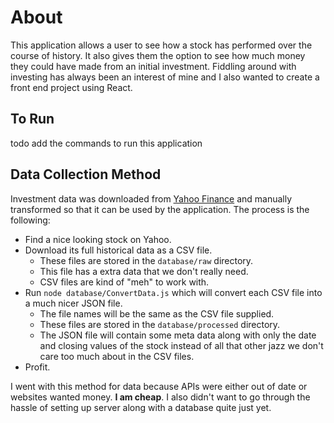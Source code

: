 # About

This application allows a user to see how a stock has performed over the course of history. It also gives them the
option to see how much money they could have made from an initial investment. Fiddling around with investing has always
been an interest of mine and I also wanted to create a front end project using React.

## To Run

todo add the commands to run this application

## Data Collection Method

Investment data was downloaded from [Yahoo Finance](https://finance.yahoo.com) and manually transformed so that it can
be used by the application. The process is the following:

* Find a nice looking stock on Yahoo.
* Download its full historical data as a CSV file.
  * These files are stored in the `database/raw` directory.
  * This file has a extra data that we don't really need.
  * CSV files are kind of "meh" to work with.
* Run `node database/ConvertData.js` which will convert each CSV file into a much nicer JSON file.
  * The file names will be the same as the CSV file supplied.
  * These files are stored in the `database/processed` directory.
  * The JSON file will contain some meta data along with only the date and closing values of the stock instead of all
  that other jazz we don't care too much about in the CSV files.
* Profit.

I went with this method for data because APIs were either out of date or websites wanted money. **I am cheap**. I also
didn't want to go through the hassle of setting up server along with a database quite just yet.
